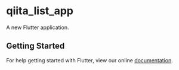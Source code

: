 # qiita_list_app

A new Flutter application.

## Getting Started

For help getting started with Flutter, view our online
[documentation](http://flutter.io/).

